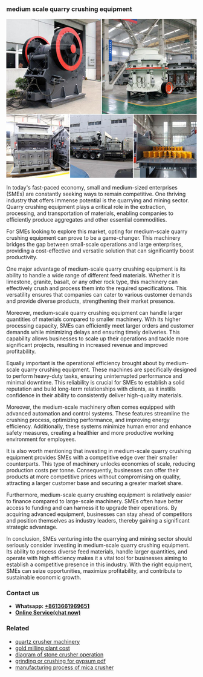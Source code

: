 <h3>medium scale quarry crushing equipment</h3><img src='1706773394.jpg' alt=''><p>In today's fast-paced economy, small and medium-sized enterprises (SMEs) are constantly seeking ways to remain competitive. One thriving industry that offers immense potential is the quarrying and mining sector. Quarry crushing equipment plays a critical role in the extraction, processing, and transportation of materials, enabling companies to efficiently produce aggregates and other essential commodities.</p><p>For SMEs looking to explore this market, opting for medium-scale quarry crushing equipment can prove to be a game-changer. This machinery bridges the gap between small-scale operations and large enterprises, providing a cost-effective and versatile solution that can significantly boost productivity.</p><p>One major advantage of medium-scale quarry crushing equipment is its ability to handle a wide range of different feed materials. Whether it is limestone, granite, basalt, or any other rock type, this machinery can effectively crush and process them into the required specifications. This versatility ensures that companies can cater to various customer demands and provide diverse products, strengthening their market presence.</p><p>Moreover, medium-scale quarry crushing equipment can handle larger quantities of materials compared to smaller machinery. With its higher processing capacity, SMEs can efficiently meet larger orders and customer demands while minimizing delays and ensuring timely deliveries. This capability allows businesses to scale up their operations and tackle more significant projects, resulting in increased revenue and improved profitability.</p><p>Equally important is the operational efficiency brought about by medium-scale quarry crushing equipment. These machines are specifically designed to perform heavy-duty tasks, ensuring uninterrupted performance and minimal downtime. This reliability is crucial for SMEs to establish a solid reputation and build long-term relationships with clients, as it instills confidence in their ability to consistently deliver high-quality materials.</p><p>Moreover, the medium-scale machinery often comes equipped with advanced automation and control systems. These features streamline the crushing process, optimizing performance, and improving energy efficiency. Additionally, these systems minimize human error and enhance safety measures, creating a healthier and more productive working environment for employees.</p><p>It is also worth mentioning that investing in medium-scale quarry crushing equipment provides SMEs with a competitive edge over their smaller counterparts. This type of machinery unlocks economies of scale, reducing production costs per tonne. Consequently, businesses can offer their products at more competitive prices without compromising on quality, attracting a larger customer base and securing a greater market share.</p><p>Furthermore, medium-scale quarry crushing equipment is relatively easier to finance compared to large-scale machinery. SMEs often have better access to funding and can harness it to upgrade their operations. By acquiring advanced equipment, businesses can stay ahead of competitors and position themselves as industry leaders, thereby gaining a significant strategic advantage.</p><p>In conclusion, SMEs venturing into the quarrying and mining sector should seriously consider investing in medium-scale quarry crushing equipment. Its ability to process diverse feed materials, handle larger quantities, and operate with high efficiency makes it a vital tool for businesses aiming to establish a competitive presence in this industry. With the right equipment, SMEs can seize opportunities, maximize profitability, and contribute to sustainable economic growth.</p><h3>Contact us</h3><ul><li><strong>Whatsapp:&nbsp;<a href="https://wa.me/8613661969651">+8613661969651</a></strong></li><li><a href="https://swt.shibang-china.com/?git&amp;zhl&amp;medium scale quarry crushing equipment"><strong>Online Service(chat now)</strong></a></li></ul><h3>Related</h3><ul><li><a href='quartz crusher machinery.md'>quartz crusher machinery</a></li><li><a href='gold milling plant cost.md'>gold milling plant cost</a></li><li><a href='diagram of stone crusher operation.md'>diagram of stone crusher operation</a></li><li><a href='grinding or crushing for gypsum pdf.md'>grinding or crushing for gypsum pdf</a></li><li><a href='manufacturing process of mica crusher.md'>manufacturing process of mica crusher</a></li></ul>